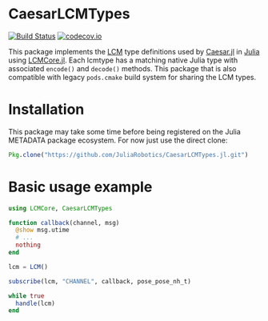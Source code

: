 # CaesarLCMTypes

[![Build Status](https://travis-ci.org/JuliaRobotics/CaesarLCMTypes.jl.svg?branch=master)](https://travis-ci.org/JuliaRobotics/CaesarLCMTypes.jl)
[![codecov.io](https://codecov.io/github/JuliaRobotics/CaesarLCMTypes.jl/coverage.svg?branch=master)](https://codecov.io/github/JuliaRobotics/CaesarLCMTypes.jl?branch=master)

This package implements the [LCM](http://lcm-proj.github.io/) type definitions used by [Caesar.jl](https://github.com/dehann/Caesar.jl) in [Julia](http://www.julialang.org) using [LCMCore.jl](https://github.com/JuliaRobotics/LCMCore.jl). Each lcmtype has a matching native Julia type with associated `encode()` and `decode()` methods.  This package that is also compatible with legacy `pods.cmake` build system for sharing the LCM types.

# Installation

This package may take some time before being registered on the Julia METADATA package ecosystem.  For now just use the direct clone:
```julia
Pkg.clone("https://github.com/JuliaRobotics/CaesarLCMTypes.jl.git")
```

# Basic usage example

```julia
using LCMCore, CaesarLCMTypes

function callback(channel, msg)
  @show msg.utime
  # ...
  nothing
end

lcm = LCM()

subscribe(lcm, "CHANNEL", callback, pose_pose_nh_t)

while true
  handle(lcm)
end
```
